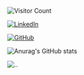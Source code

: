 
![Visitor Count](https://profile-counter.glitch.me/{bugsn1per}/count.svg)

[![LinkedIn](https://img.shields.io/badge/LinkedIn-3000+-brightgreen?logo=linkedin&color=1da1f2&labelColor=555555)](https://www.linkedin.com/in/w4rg4m35)


[![GitHub](https://img.shields.io/badge/GitHub-100000?style=for-the-badge&logo=github&logoColor=white)](https://github.com/bugsn1per)


![Anurag's GitHub stats](https://github-readme-stats.vercel.app/api?username=bugsn1per&show_icons=true&theme=radical)



![..](https://img.shields.io/badge/Hack.thePlanet-informational?style=flat&logo=<LOGO_NAME>&logoColor=white&color=2bbc8a)




